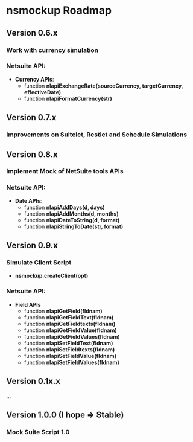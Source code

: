 # nsmockup Roadmap

## Version 0.6.x

### Work with currency simulation

### Netsuite API:
  * __Currency APIs__:
    - function **nlapiExchangeRate(sourceCurrency, targetCurrency, effectiveDate)**
    - function **nlapiFormatCurrency(str)**

## Version 0.7.x

### Improvements on Suitelet, Restlet and Schedule Simulations

## Version 0.8.x

### Implement Mock of NetSuite tools APIs

### Netsuite API:
  * __Date APIs__:
    - function **nlapiAddDays(d, days)**
    - function **nlapiAddMonths(d, months)**
    - function **nlapiDateToString(d, format)**
    - function **nlapiStringToDate(str, format)**

## Version 0.9.x

### Simulate Client Script
 - **nsmockup.createClient(opt)**

### Netsuite API:
  * __Field APIs__
    - function **nlapiGetField(fldnam)**
    - function **nlapiGetFieldText(fldnam)**
    - function **nlapiGetFieldtexts(fldnam)**
    - function **nlapiGetFieldValue(fldnam)**
    - function **nlapiGetFieldValues(fldnam)**
    - function **nlapiSetFieldText(fldnam)**
    - function **nlapiSetFieldtexts(fldnam)**
    - function **nlapiSetFieldValue(fldnam)**
    - function **nlapiSetFieldValues(fldnam)**

## Version 0.1x.x
...

## Version 1.0.0 (I hope => Stable)

### Mock Suite Script 1.0